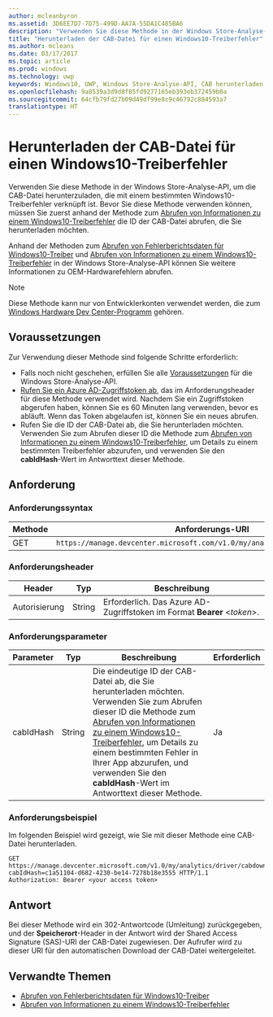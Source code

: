 ```yaml
---
author: mcleanbyron
ms.assetid: 3D6EE7D7-7D75-499D-AA7A-55DA1C485BA6
description: "Verwenden Sie diese Methode in der Windows Store-Analyse-API, um die CAB-Datei für einen Windows10-Treiberfehler herunterzuladen. Diese Methode ist nur für IHVs bestimmt."
title: "Herunterladen der CAB-Datei für einen Windows10-Treiberfehler"
ms.author: mcleans
ms.date: 03/17/2017
ms.topic: article
ms.prod: windows
ms.technology: uwp
keywords: Windows10, UWP, Windows Store-Analyse-API, CAB herunterladen
ms.openlocfilehash: 9a8539a3d9d8f85fd9277165eb393eb372459b0a
ms.sourcegitcommit: 64cfb79fd27b09d49df99e8c9c46792c884593a7
translationtype: HT
---
```

# <a name="download-the-cab-file-for-a-windows-10-driver-error"></a>Herunterladen der CAB-Datei für einen Windows10-Treiberfehler

Verwenden Sie diese Methode in der Windows Store-Analyse-API, um die CAB-Datei herunterzuladen, die mit einem bestimmten Windows10-Treiberfehler verknüpft ist. Bevor Sie diese Methode verwenden können, müssen Sie zuerst anhand der Methode zum [Abrufen von Informationen zu einem Windows10-Treiberfehler](get-details-for-a-windows-10-driver-error.md) die ID der CAB-Datei abrufen, die Sie herunterladen möchten.

Anhand der Methoden zum [Abrufen von Fehlerberichtsdaten für Windows10-Treiber](get-error-reporting-data-for-windows-10-drivers.md) und [Abrufen von Informationen zu einem Windows10-Treiberfehler](get-details-for-a-windows-10-driver-error.md) in der Windows Store-Analyse-API können Sie weitere Informationen zu OEM-Hardwarefehlern abrufen.

> [!NOTE]
> Diese Methode kann nur von Entwicklerkonten verwendet werden, die zum [Windows Hardware Dev Center-Programm](https://msdn.microsoft.com/windows/hardware/drivers/dashboard/get-started-with-the-hardware-dashboard) gehören.

## <a name="prerequisites"></a>Voraussetzungen

Zur Verwendung dieser Methode sind folgende Schritte erforderlich:

* Falls noch nicht geschehen, erfüllen Sie alle [Voraussetzungen](access-analytics-data-using-windows-store-services.md#prerequisites) für die Windows Store-Analyse-API.
* [Rufen Sie ein Azure AD-Zugriffstoken ab](access-analytics-data-using-windows-store-services.md#obtain-an-azure-ad-access-token), das im Anforderungsheader für diese Methode verwendet wird. Nachdem Sie ein Zugriffstoken abgerufen haben, können Sie es 60 Minuten lang verwenden, bevor es abläuft. Wenn das Token abgelaufen ist, können Sie ein neues abrufen.
* Rufen Sie die ID der CAB-Datei ab, die Sie herunterladen möchten. Verwenden Sie zum Abrufen dieser ID die Methode zum [Abrufen von Informationen zu einem Windows10-Treiberfehler](get-details-for-a-windows-10-driver-error.md), um Details zu einem bestimmten Treiberfehler abzurufen, und verwenden Sie den **cabIdHash**-Wert im Antworttext dieser Methode.

## <a name="request"></a>Anforderung


### <a name="request-syntax"></a>Anforderungssyntax

| Methode | Anforderungs-URI                                                          |
|--------|----------------------------------------------------------------------|
| GET    | ```https://manage.devcenter.microsoft.com/v1.0/my/analytics/driver/cabdownload``` |

<span/> 

### <a name="request-header"></a>Anforderungsheader

| Header        | Typ   | Beschreibung                                                                 |
|---------------|--------|-----------------------------------------------------------------------------|
| Autorisierung | String | Erforderlich. Das Azure AD-Zugriffstoken im Format **Bearer** &lt;*token*&gt;. |

<span/> 

### <a name="request-parameters"></a>Anforderungsparameter

| Parameter        | Typ   |  Beschreibung      |  Erforderlich  |
|---------------|--------|---------------|------|
| cabIdHash | String | Die eindeutige ID der CAB-Datei ab, die Sie herunterladen möchten. Verwenden Sie zum Abrufen dieser ID die Methode zum [Abrufen von Informationen zu einem Windows10-Treiberfehler](get-details-for-a-windows-10-driver-error.md), um Details zu einem bestimmten Fehler in Ihrer App abzurufen, und verwenden Sie den **cabIdHash**-Wert im Antworttext dieser Methode. |  Ja  |

<span/>
 
### <a name="request-example"></a>Anforderungsbeispiel

Im folgenden Beispiel wird gezeigt, wie Sie mit dieser Methode eine CAB-Datei herunterladen.

```syntax
GET https://manage.devcenter.microsoft.com/v1.0/my/analytics/driver/cabdownload?cabIdHash=c1a51104-d682-4230-be14-7278b18e3555 HTTP/1.1
Authorization: Bearer <your access token>
```

## <a name="response"></a>Antwort

Bei dieser Methode wird ein 302-Antwortcode (Umleitung) zurückgegeben, und der **Speicherort**-Header in der Antwort wird der Shared Access Signature (SAS)-URI der CAB-Datei zugewiesen. Der Aufrufer wird zu dieser URI für den automatischen Download der CAB-Datei weitergeleitet.

## <a name="related-topics"></a>Verwandte Themen

* [Abrufen von Fehlerberichtsdaten für Windows10-Treiber](get-error-reporting-data-for-windows-10-drivers.md)
* [Abrufen von Informationen zu einem Windows10-Treiberfehler](get-details-for-a-windows-10-driver-error.md)
